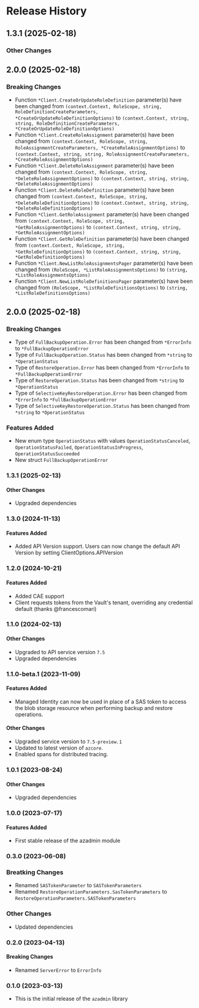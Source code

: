 # Release History

## 1.3.1 (2025-02-18)
### Other Changes


## 2.0.0 (2025-02-18)
### Breaking Changes

- Function `*Client.CreateOrUpdateRoleDefinition` parameter(s) have been changed from `(context.Context, RoleScope, string, RoleDefinitionCreateParameters, *CreateOrUpdateRoleDefinitionOptions)` to `(context.Context, string, string, RoleDefinitionCreateParameters, *CreateOrUpdateRoleDefinitionOptions)`
- Function `*Client.CreateRoleAssignment` parameter(s) have been changed from `(context.Context, RoleScope, string, RoleAssignmentCreateParameters, *CreateRoleAssignmentOptions)` to `(context.Context, string, string, RoleAssignmentCreateParameters, *CreateRoleAssignmentOptions)`
- Function `*Client.DeleteRoleAssignment` parameter(s) have been changed from `(context.Context, RoleScope, string, *DeleteRoleAssignmentOptions)` to `(context.Context, string, string, *DeleteRoleAssignmentOptions)`
- Function `*Client.DeleteRoleDefinition` parameter(s) have been changed from `(context.Context, RoleScope, string, *DeleteRoleDefinitionOptions)` to `(context.Context, string, string, *DeleteRoleDefinitionOptions)`
- Function `*Client.GetRoleAssignment` parameter(s) have been changed from `(context.Context, RoleScope, string, *GetRoleAssignmentOptions)` to `(context.Context, string, string, *GetRoleAssignmentOptions)`
- Function `*Client.GetRoleDefinition` parameter(s) have been changed from `(context.Context, RoleScope, string, *GetRoleDefinitionOptions)` to `(context.Context, string, string, *GetRoleDefinitionOptions)`
- Function `*Client.NewListRoleAssignmentsPager` parameter(s) have been changed from `(RoleScope, *ListRoleAssignmentsOptions)` to `(string, *ListRoleAssignmentsOptions)`
- Function `*Client.NewListRoleDefinitionsPager` parameter(s) have been changed from `(RoleScope, *ListRoleDefinitionsOptions)` to `(string, *ListRoleDefinitionsOptions)`


## 2.0.0 (2025-02-18)
### Breaking Changes

- Type of `FullBackupOperation.Error` has been changed from `*ErrorInfo` to `*FullBackupOperationError`
- Type of `FullBackupOperation.Status` has been changed from `*string` to `*OperationStatus`
- Type of `RestoreOperation.Error` has been changed from `*ErrorInfo` to `*FullBackupOperationError`
- Type of `RestoreOperation.Status` has been changed from `*string` to `*OperationStatus`
- Type of `SelectiveKeyRestoreOperation.Error` has been changed from `*ErrorInfo` to `*FullBackupOperationError`
- Type of `SelectiveKeyRestoreOperation.Status` has been changed from `*string` to `*OperationStatus`

### Features Added

- New enum type `OperationStatus` with values `OperationStatusCanceled`, `OperationStatusFailed`, `OperationStatusInProgress`, `OperationStatusSucceeded`
- New struct `FullBackupOperationError`


### 1.3.1 (2025-02-13)

#### Other Changes
* Upgraded dependencies

### 1.3.0 (2024-11-13)

#### Features Added
* Added API Version support. Users can now change the default API Version by setting ClientOptions.APIVersion

### 1.2.0 (2024-10-21)

#### Features Added
* Added CAE support
* Client requests tokens from the Vault's tenant, overriding any credential default
  (thanks @francescomari)

### 1.1.0 (2024-02-13)

#### Other Changes
* Upgraded to API service version `7.5`
* Upgraded dependencies

### 1.1.0-beta.1 (2023-11-09)

#### Features Added
* Managed Identity can now be used in place of a SAS token to access the blob storage resource when performing backup and restore operations.

#### Other Changes
* Upgraded service version to `7.5-preview.1`
* Updated to latest version of `azcore`.
* Enabled spans for distributed tracing.

### 1.0.1 (2023-08-24)

#### Other Changes
* Upgraded dependencies 

### 1.0.0 (2023-07-17)

#### Features Added
* First stable release of the azadmin module

### 0.3.0 (2023-06-08)

### Breatking Changes
* Renamed `SASTokenParameter` to `SASTokenParameters`
* Renamed `RestoreOperationParameters.SasTokenParameters` to `RestoreOperationParameters.SASTokenParameters`

### Other Changes
* Updated dependencies

### 0.2.0 (2023-04-13)

#### Breaking Changes
* Renamed `ServerError` to `ErrorInfo`

### 0.1.0 (2023-03-13)
* This is the initial release of the `azadmin` library
